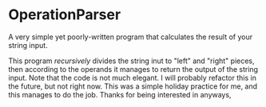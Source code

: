 # OperationParser
A very simple yet poorly-written program that calculates the result of your string input.


This program *recursively* divides the string inut to "left" and "right" pieces, then according to the operands it manages to return the output of the string input. Note that the code is not much elegant. I will probably refactor this in the future, but not right now. This was a simple holiday practice for me, and this manages to do the job. Thanks for being interested in anyways,


